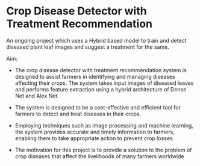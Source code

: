 # Crop Disease Detector with Treatment Recommendation

An ongoing project which uses a Hybrid based model to train and detect diseased plant leaf images and suggest a treatment for the same.

Aim:
- The crop disease detector with treatment recommendation system is designed to assist farmers in identifying and managing diseases affecting their crops. The system takes input images of diseased leaves and performs feature extraction using a hybrid architecture of Dense Net and Alex Net.

- The system is designed to be a cost-effective and efficient tool for farmers to detect and treat diseases in their crops. 
- Employing techniques such as image processing and machine learning, the system provides accurate and timely information to farmers, enabling them to take appropriate action to prevent crop losses. 
- The motivation for this project is to provide a solution to the problem of crop diseases that affect the livelihoods of many farmers worldwide
